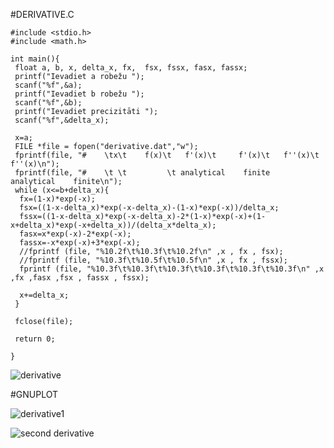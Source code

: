 #DERIVATIVE.C

    #include <stdio.h>
    #include <math.h>

    int main(){
     float a, b, x, delta_x, fx,  fsx, fssx, fasx, fassx;
     printf("Ievadiet a robežu ");
     scanf("%f",&a);
     printf("Ievadiet b robežu ");
     scanf("%f",&b);
     printf("Ievadiet precizitāti ");
     scanf("%f",&delta_x);
 
     x=a;
     FILE *file = fopen("derivative.dat","w");
     fprintf(file, "#    \tx\t    f(x)\t   f'(x)\t     f'(x)\t   f''(x)\t    f''(x)\n");
     fprintf(file, "#    \t \t         \t analytical    finite    analytical    finite\n");
     while (x<=b+delta_x){
      fx=(1-x)*exp(-x);
      fsx=((1-x-delta_x)*exp(-x-delta_x)-(1-x)*exp(-x))/delta_x;
      fssx=((1-x-delta_x)*exp(-x-delta_x)-2*(1-x)*exp(-x)+(1-x+delta_x)*exp(-x+delta_x))/(delta_x*delta_x);
      fasx=x*exp(-x)-2*exp(-x);
      fassx=-x*exp(-x)+3*exp(-x);
      //fprintf (file, "%10.2f\t%10.3f\t%10.2f\n" ,x , fx , fsx);
      //fprintf (file, "%10.3f\t%10.5f\t%10.5f\n" ,x , fx , fssx);
      fprintf (file, "%10.3f\t%10.3f\t%10.3f\t%10.3f\t%10.3f\t%10.3f\n" ,x ,fx ,fasx ,fsx , fassx , fssx); 

      x+=delta_x;
     }

     fclose(file);

     return 0;

    }
    
    
![derivative](https://user-images.githubusercontent.com/71380657/103377407-0152be00-4ae8-11eb-8fd6-2ca5f4853525.png)
    

    
#GNUPLOT



![derivative1](https://user-images.githubusercontent.com/71380657/103377401-00219100-4ae8-11eb-9899-a2e9485fe626.png)

![second derivative](https://user-images.githubusercontent.com/71380657/103377405-00ba2780-4ae8-11eb-9948-cea14679a162.png)



